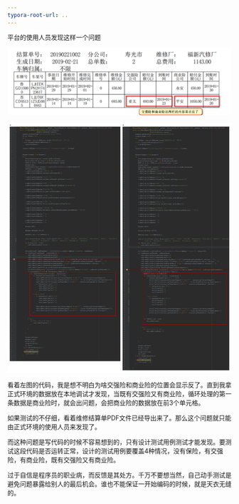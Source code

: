 ```yaml
---
typora-root-url: ..
---
```


平台的使用人员发现这样一个问题

![微信图片_20190222161004](/images/work/论测试的重要性/微信图片_20190222161004.png)

![2019-02-22_164508](/images/work/论测试的重要性/2019-02-22_164508.png)

看着左图的代码，我是想不明白为啥交强险和商业险的位置会显示反了。直到我拿正式环境的数据放在本地调试才发现，当既有交强险又有商业险，循环处理的第一条数据是商业险时，就会出问题，会把商业险的数据放在前3个单元格。

如果测试的不仔细，看着维修结算单PDF文件已经导出来了。那么这个问题就只能由正式环境的使用人员来发现了。

而这种问题是写代码的时候不容易想到的，只有设计测试用例测试才能发现。要测试这段代码是否运转正常，设计的测试用例要覆盖4种情况，没有保险，有交强险，有商业险，既有交强险又有商业险。

过于自信是程序员的职业病，而反馈是其处方。千万不要想当然，自己动手测试是避免问题暴露给别人的最后机会。谁也不能保证一开始编码的时候，就是天衣无缝的。